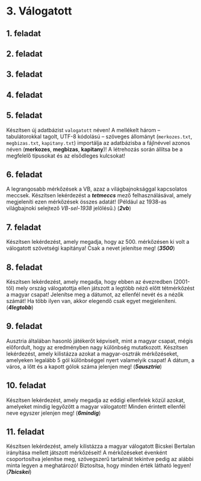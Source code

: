 # 3. Válogatott

## 1. feladat

## 2. feladat

## 3. feladat

## 4. feladat

## 5. feladat
Készítsen új adatbázist `valogatott` néven! A mellékelt három – tabulátorokkal tagolt,
UTF-8 kódolású – szöveges állományt (`merkozes.txt`, `megbizas.txt`,
`kapitany.txt`) importálja az adatbázisba a fájlnévvel azonos néven (**merkozes**,
**megbizas**, **kapitany**)! A létrehozás során állítsa be a megfelelő típusokat és az elsődleges kulcsokat!

## 6. feladat
A legrangosabb mérkőzések a VB, azaz a világbajnoksággal kapcsolatos meccsek.
Készítsen lekérdezést a ***tetmeccs*** mező felhasználásával, amely megjeleníti ezen
mérkőzések összes adatát! (Például az 1938-as világbajnoki selejtező *VB-sel-1938*
jelölésű.) (***2vb***)

## 7. feladat
Készítsen lekérdezést, amely megadja, hogy az 500. mérkőzésen ki volt a válogatott
szövetségi kapitánya! Csak a nevet jelenítse meg! (***3500***)

## 8. feladat
Készítsen lekérdezést, amely megadja, hogy ebben az évezredben (2001-től) mely ország
válogatottja ellen játszott a legtöbb néző előtt tétmérkőzést a magyar csapat! Jelenítse meg
a dátumot, az ellenfél nevét és a nézők számát! Ha több ilyen van, akkor elegendő csak
egyet megjeleníteni. (***4legtobb***)

## 9. feladat
Ausztria általában hasonló játékerőt képviselt, mint a magyar csapat, mégis előfordult, hogy
az eredményben nagy különbség mutatkozott. Készítsen lekérdezést, amely kilistázza
azokat a magyar-osztrák mérkőzéseket, amelyeken legalább 5 gól különbséggel nyert
valamelyik csapat! A dátum, a város, a lőtt és a kapott gólok száma jelenjen meg!
(***5ausztria***)

## 10. feladat
Készítsen lekérdezést, amely megadja az eddigi ellenfelek közül azokat, amelyeket mindig
legyőzött a magyar válogatott! Minden érintett ellenfél neve egyszer jelenjen meg!
(***6mindig***)

## 11. feladat
Készítsen lekérdezést, amely kilistázza a magyar válogatott Bicskei Bertalan irányítása mellett
játszott mérkőzéseit! A mérkőzéseket évenként csoportosítva jelenítse
meg, szövegszerű tartalmát tekintve
pedig az alábbi minta legyen a meghatározó! Biztosítsa, hogy minden
érték látható legyen! (***7bicskei***)
